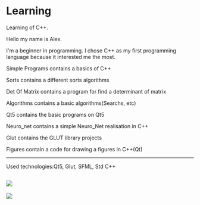 # Learning
Learning of C++.

Hello my name is Alex.

I'm a beginner in programming.
I chose C++ as my first programming language because it interested me the most.

Simple Programs contains a basics of C++

Sorts contains a different sorts algorithms

Det Of Matrix contains a program for find a determinant of matrix

Algorithms contains a basic algorithms(Searchs, etc)

Qt5 contains the basic programs on Qt5

Neuro_net contains a simple Neuro_Net realisation in C++

Glut contains the GLUT library projects

Figures contain a code for drawing a figures in C++(Qt)

--------------------------------------------------------------------------------
Used technologies:Qt5, Glut, SFML, Std C++

[![](https://img.shields.io/badge/C%2B%2B-00599C?style=for-the-badge&logo=c%2B%2B&logoColor=white)](C++/)
----------------------------------------------------------------------------------------------------------
![](https://tokei.rs/b1/github/cppshizoidS/Learning-Cpp?category=code)

